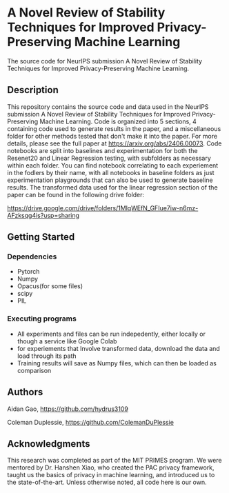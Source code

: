 # A Novel Review of Stability Techniques for Improved Privacy-Preserving Machine Learning

The source code for NeurIPS submission A Novel Review of Stability Techniques for Improved Privacy-Preserving Machine Learning.

## Description

This repository contains the source code and data used in the NeurIPS submission A Novel Review of Stability Techniques for Improved Privacy-Preserving Machine Learning. Code is organized into 5 sections, 4 containing code used to generate results in the paper, and a miscellaneous folder for other methods tested that don't make it into the paper. For more details, please see the full paper at https://arxiv.org/abs/2406.00073. Code notebooks are split into baselines and experimentation for both the Resenet20 and Linear Regression testing, with subfolders as necessary within each folder. You can find notebook correlating to each experiement in the fodlers by their name, with all notebooks in baseline folders as just experimentation playgrounds that can also be used to generate baseline results. The transformed data used for the linear regression section of the paper can be found in the following drive folder:

https://drive.google.com/drive/folders/1MlqWEfN_GFIue7iw-n6mz-AFzksqg4is?usp=sharing
## Getting Started

### Dependencies

* Pytorch
* Numpy
* Opacus(for some files)
* scipy
* PIL


### Executing programs

* All experiments and files can be run indepedently, either locally or though a service like Google Colab
* for experiements that Involve transformed data, download the data and load through its path
* Training results will save as Numpy files, which can then be loaded as comparison



## Authors

Aidan Gao, https://github.com/hydrus3109

Coleman Duplessie, https://github.com/ColemanDuPlessie



## Acknowledgments

This research was completed as part of the MIT PRIMES program. We were mentored by Dr. Hanshen Xiao, who created the PAC privacy framework, taught us the basics of privacy in machine learning, and introduced us to the state-of-the-art. Unless otherwise noted, all code here is our own.
